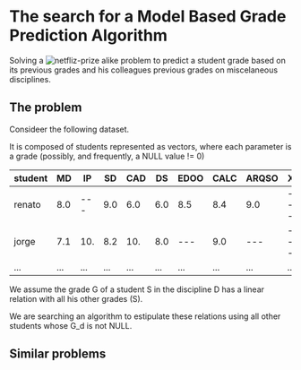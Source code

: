 # The search for a Model Based Grade Prediction Algorithm
Solving a ![netfliz-prize](https://en.wikipedia.org/wiki/Netflix_Prize) alike problem to predict a student grade based on its previous grades and his colleagues previous grades on miscelaneous disciplines.

## The problem

Consideer the following dataset.

It is composed of students represented as vectors, where each parameter is a grade (possibly, and frequently, a NULL value != 0)

|   student    | MD  | IP  | SD   | CAD | DS  | EDOO | CALC | ARQSO | X   | ... |
| ------------ | --- | --- | ---  | --- | --- | ---  | ---  | ---   | --- | --- |
| renato       | 8.0 | --- | 9.0  | 6.0 | 6.0 | 8.5  | 8.4  | 9.0   | --- | ... |
| jorge        | 7.1 | 10. | 8.2  | 10. | 8.0 | ---  | 9.0  | ---   | --- | ... |
| ...          | ... | ... | ...  | ... | ... | ...  | ...  | ...   | ... | ... |


We assume the grade G of a student S in the discipline D has a linear relation with all his other grades (S).

We are searching an algorithm to estipulate these relations using all other students whose G_d is not NULL.

## Similar problems
